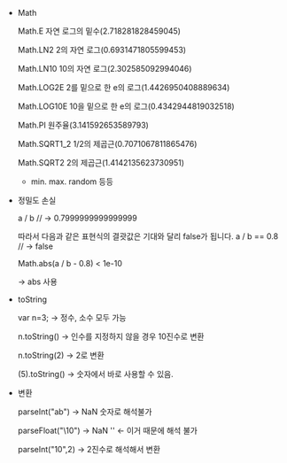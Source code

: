 - Math
    
    Math.E 자연 로그의 밑수(2.718281828459045) 
    
    Math.LN2 2의 자연 로그(0.6931471805599453) 
    
    Math.LN10 10의 자연 로그(2.302585092994046) 
    
    Math.LOG2E 2를 밑으로 한 e의 로그(1.4426950408889634) 
    
    Math.LOG10E 10을 밑으로 한 e의 로그(0.4342944819032518) 
    
    Math.PI 원주율(3.141592653589793) 
    
    Math.SQRT1_2 1/2의 제곱근(0.7071067811865476) 
    
    Math.SQRT2 2의 제곱근(1.4142135623730951)
    
    - min. max. random 등등
    
- 정밀도 손실
    
    a / b  // → 0.7999999999999999
    
    따라서 다음과 같은 표현식의 결괏값은 기대와 달리 false가 됩니다.
    a / b == 0.8  // → false
    
    Math.abs(a / b - 0.8) < 1e-10
    
    → abs 사용
    
- toString

  var n=3; -> 정수, 소수 모두 가능
  
  n.toString() -> 인수를 지정하지 않을 경우 10진수로 변환
  
  n.toString(2) -> 2로 변환
  
  (5).toString() -> 숫자에서 바로 사용할 수 있음.
  
- 변환

  parseInt("ab") -> NaN 숫자로 해석불가
  
  parseFloat("\10") -> NaN '\' <- 이거 때문에 해석 불가
  
  parseInt("10",2) -> 2진수로 해석해서 변환
  
